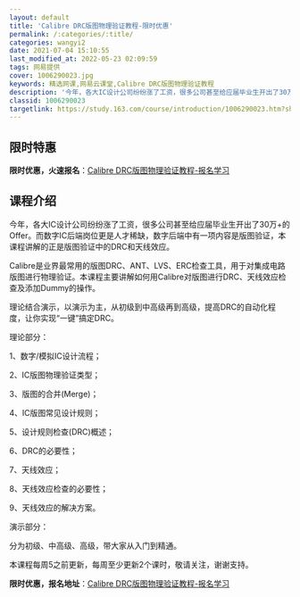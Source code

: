 ```yaml
---
layout: default
title: 'Calibre DRC版图物理验证教程-限时优惠'
permalink: /:categories/:title/
categories: wangyi2
date: 2021-07-04 15:10:55
last_modified_at: 2022-05-23 02:09:59
tags: 网易提供
cover: 1006290023.jpg
keywords: 精选网课,网易云课堂,Calibre DRC版图物理验证教程
description: '今年，各大IC设计公司纷纷涨了工资，很多公司甚至给应届毕业生开出了30万+的Offer。而数字IC后端岗位更是人才稀缺，'
classid: 1006290023
targetlink: https://study.163.com/course/introduction/1006290023.htm?share=1&shareId=1025206652&utm_campaign=share&utm_medium=iphoneShare&utm_source=&utm_u=1025206652
---
```


## 限时特惠

**限时优惠，火速报名**：[Calibre DRC版图物理验证教程-报名学习](https://study.163.com/course/introduction/1006290023.htm?share=1&shareId=1025206652&utm_campaign=share&utm_medium=iphoneShare&utm_source=&utm_u=1025206652)

## 课程介绍

今年，各大IC设计公司纷纷涨了工资，很多公司甚至给应届毕业生开出了30万+的Offer。而数字IC后端岗位更是人才稀缺，数字后端中有一项内容是版图验证，本课程讲解的正是版图验证中的DRC和天线效应。



Calibre是业界最常用的版图DRC、ANT、LVS、ERC检查工具，用于对集成电路版图进行物理验证。本课程主要讲解如何用Calibre对版图进行DRC、天线效应检查及添加Dummy的操作。

理论结合演示，以演示为主，从初级到中高级再到高级，提高DRC的自动化程度，让你实现“一键”搞定DRC。



理论部分：

1、数字/模拟IC设计流程；

2、IC版图物理验证类型；

3、版图的合并(Merge)；

4、IC版图常见设计规则；

5、设计规则检查(DRC)概述；

6、DRC的必要性；

7、天线效应；

8、天线效应检查的必要性；

9、天线效应的解决方案。



演示部分：

分为初级、中高级、高级，带大家从入门到精通。



本课程每周5之前更新，每周至少更新2个课时，敬请关注，谢谢支持。

**限时优惠，报名地址**：[Calibre DRC版图物理验证教程-报名学习](https://study.163.com/course/introduction/1006290023.htm?share=1&shareId=1025206652&utm_campaign=share&utm_medium=iphoneShare&utm_source=&utm_u=1025206652)

